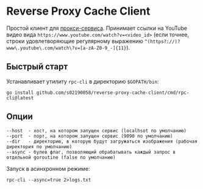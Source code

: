 # Reverse Proxy Cache Client

Простой клиент для [прокси-сервиса](https://github.com/s02190058/reverse-proxy-cache).
Принимает ссылки на YouTube видео вида `https://www.youtube.com/watch?v=<video_id>`
(если точнее, строки удовлетворяющие регулярному выражению `^(https?://)?www\.youtube\.com/watch\?v=[a-zA-Z0-9_-]{11}`). 
## Быстрый старт

Устанавливает утилиту `rpc-cli` в директорию `$GOPATH/bin`:

```shell
go install github.com/s02190058/reverse-proxy-cache-client/cmd/rpc-cli@latest
```

## Опции

```
--host  - хост, на котором запущен сервис (localhsot по умолчанию)
--port  - порт, на котором запущен сервис (9090 по умолчанию)
--dir   - директорию, в которую будут загружаться изображения (рабочая директория по умолчанию)
--async - булев флаг, позволяющий обрабатывать каждый запрос в отдельной goroutine (false по умолчанию)
```

Запуск в асинхронном режиме:

```shell
rpc-cli --async=true 2>logs.txt
```